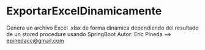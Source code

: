 # ExportarExcelDinamicamente
Genera un archivo Excel .xlsx de forma dinámica dependiendo del resultado de un stored procedure usando SpringBoot
Autor: Eric Pineda ==> epinedacc@gmail.com
